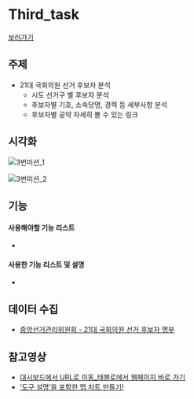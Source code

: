 # Third_task
[보러가기](https://public.tableau.com/profile/.2852#!/vizhome/21_15866827157820/21)

## 주제
  - 21대 국회의원 선거 후보자 분석
    - 시도 선거구 별 후보자 분석
    - 후보자별 기호, 소속당명, 경력 등 세부사항 분석
    - 후보자별 공약 자세히 볼 수 있는 링크
    
## 시각화
![3번미션_1](https://user-images.githubusercontent.com/40276516/79065380-dc64b380-7cea-11ea-96d3-b273c323a37a.png)

![3번미션_2](https://user-images.githubusercontent.com/40276516/79065431-36657900-7ceb-11ea-891c-0993c20fc03a.png)

## 기능

#### 사용해야할 기능 리스트
  - 
#### 사용한 기능 리스트 및 설명
  - 

## 데이터 수집
- [중앙선거관리위원회 - 21대 국회의원 선거 후보자 명부](http://info.nec.go.kr/main/showDocument.xhtml?electionId=0020200415&topMenuId=CP&secondMenuId=CPRI03)

## 참고영상
  - [대시보드에서 URL로 이동_태블로에서 웹페이지 바로 가기](https://www.youtube.com/watch?v=R0tb_4b5mc4)
  - [‘도구 설명’을 포함한 맵 차트 만들기!](https://www.youtube.com/watch?v=_V7CKT-i-tw)
